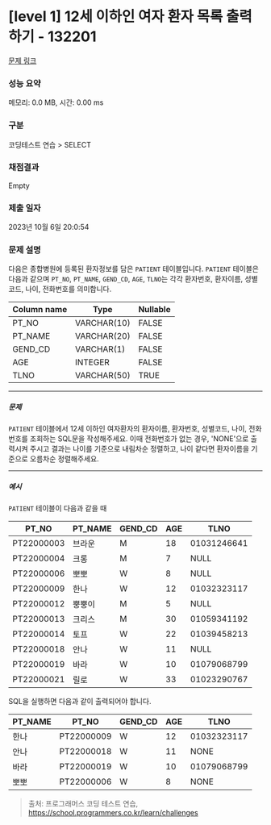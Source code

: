 # [level 1] 12세 이하인 여자 환자 목록 출력하기 - 132201 

[문제 링크](https://school.programmers.co.kr/learn/courses/30/lessons/132201?language=oracle) 

### 성능 요약

메모리: 0.0 MB, 시간: 0.00 ms

### 구분

코딩테스트 연습 > SELECT

### 채점결과

Empty

### 제출 일자

2023년 10월 6일 20:0:54

### 문제 설명

<p>다음은 종합병원에 등록된 환자정보를 담은 <code>PATIENT</code> 테이블입니다. <code>PATIENT</code> 테이블은 다음과 같으며 <code>PT_NO</code>, <code>PT_NAME</code>, <code>GEND_CD</code>, <code>AGE</code>, <code>TLNO</code>는 각각 환자번호, 환자이름, 성별코드, 나이, 전화번호를 의미합니다.</p>
<table class="table">
        <thead><tr>
<th>Column name</th>
<th>Type</th>
<th>Nullable</th>
</tr>
</thead>
        <tbody><tr>
<td>PT_NO</td>
<td>VARCHAR(10)</td>
<td>FALSE</td>
</tr>
<tr>
<td>PT_NAME</td>
<td>VARCHAR(20)</td>
<td>FALSE</td>
</tr>
<tr>
<td>GEND_CD</td>
<td>VARCHAR(1)</td>
<td>FALSE</td>
</tr>
<tr>
<td>AGE</td>
<td>INTEGER</td>
<td>FALSE</td>
</tr>
<tr>
<td>TLNO</td>
<td>VARCHAR(50)</td>
<td>TRUE</td>
</tr>
</tbody>
      </table>
<hr>

<h5>문제</h5>

<p><code>PATIENT</code> 테이블에서 12세 이하인 여자환자의 환자이름, 환자번호, 성별코드, 나이, 전화번호를 조회하는 SQL문을 작성해주세요. 이때 전화번호가 없는 경우, 'NONE'으로 출력시켜 주시고 결과는 나이를 기준으로 내림차순 정렬하고, 나이 같다면 환자이름을 기준으로 오름차순 정렬해주세요.</p>

<hr>

<h5>예시</h5>

<p><code>PATIENT</code> 테이블이 다음과 같을 때</p>
<table class="table">
        <thead><tr>
<th>PT_NO</th>
<th>PT_NAME</th>
<th>GEND_CD</th>
<th>AGE</th>
<th>TLNO</th>
</tr>
</thead>
        <tbody><tr>
<td>PT22000003</td>
<td>브라운</td>
<td>M</td>
<td>18</td>
<td>01031246641</td>
</tr>
<tr>
<td>PT22000004</td>
<td>크롱</td>
<td>M</td>
<td>7</td>
<td>NULL</td>
</tr>
<tr>
<td>PT22000006</td>
<td>뽀뽀</td>
<td>W</td>
<td>8</td>
<td>NULL</td>
</tr>
<tr>
<td>PT22000009</td>
<td>한나</td>
<td>W</td>
<td>12</td>
<td>01032323117</td>
</tr>
<tr>
<td>PT22000012</td>
<td>뿡뿡이</td>
<td>M</td>
<td>5</td>
<td>NULL</td>
</tr>
<tr>
<td>PT22000013</td>
<td>크리스</td>
<td>M</td>
<td>30</td>
<td>01059341192</td>
</tr>
<tr>
<td>PT22000014</td>
<td>토프</td>
<td>W</td>
<td>22</td>
<td>01039458213</td>
</tr>
<tr>
<td>PT22000018</td>
<td>안나</td>
<td>W</td>
<td>11</td>
<td>NULL</td>
</tr>
<tr>
<td>PT22000019</td>
<td>바라</td>
<td>W</td>
<td>10</td>
<td>01079068799</td>
</tr>
<tr>
<td>PT22000021</td>
<td>릴로</td>
<td>W</td>
<td>33</td>
<td>01023290767</td>
</tr>
</tbody>
      </table>
<p>SQL을 실행하면 다음과 같이 출력되어야 합니다.</p>
<table class="table">
        <thead><tr>
<th>PT_NAME</th>
<th>PT_NO</th>
<th>GEND_CD</th>
<th>AGE</th>
<th>TLNO</th>
</tr>
</thead>
        <tbody><tr>
<td>한나</td>
<td>PT22000009</td>
<td>W</td>
<td>12</td>
<td>01032323117</td>
</tr>
<tr>
<td>안나</td>
<td>PT22000018</td>
<td>W</td>
<td>11</td>
<td>NONE</td>
</tr>
<tr>
<td>바라</td>
<td>PT22000019</td>
<td>W</td>
<td>10</td>
<td>01079068799</td>
</tr>
<tr>
<td>뽀뽀</td>
<td>PT22000006</td>
<td>W</td>
<td>8</td>
<td>NONE</td>
</tr>
</tbody>
      </table>

> 출처: 프로그래머스 코딩 테스트 연습, https://school.programmers.co.kr/learn/challenges